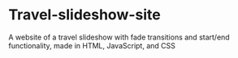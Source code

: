 # Travel-slideshow-site
A website of a travel slideshow with fade transitions and start/end functionality, made in HTML, JavaScript, and CSS
